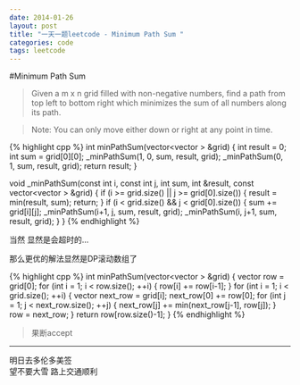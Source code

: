 ```yaml
---
date: 2014-01-26
layout: post
title: "一天一题leetcode - Minimum Path Sum "
categories: code
tags: leetcode
---
```


#Minimum Path Sum 

>Given a m x n grid filled with non-negative numbers, find a path from top left to bottom right which minimizes the sum of all numbers along its path.   
<!--more-->

>Note: You can only move either down or right at any point in time.   

{% highlight cpp %}
int minPathSum(vector<vector<int> > &grid) {
    int result = 0;
    int sum = grid[0][0];
    _minPathSum(1, 0, sum, result, grid);
    _minPathSum(0, 1, sum, result, grid);
    return result;
}

void _minPathSum(const int i, const int j, int sum, int &result,
				 const vector<vector<int> > &grid) {
    if (i >= grid.size() || j >= grid[0].size()) {
        result = min(result, sum);
        return;
    }
    if (i < grid.size() && j < grid[0].size()) {
        sum += grid[i][j];
        _minPathSum(i+1, j, sum, result, grid);
        _minPathSum(i, j+1, sum, result, grid);
    }
}
{% endhighlight %}

当然 显然是会超时的...   

那么更优的解法显然是DP滚动数组了

{% highlight cpp %}
int minPathSum(vector<vector<int> > &grid) {
    vector<int> row = grid[0];
    for (int i = 1; i < row.size(); ++i) {
        row[i] += row[i-1];
    }
    for (int i = 1; i < grid.size(); ++i) {
        vector<int> next_row = grid[i];
        next_row[0] += row[0];
        for (int j = 1; j < next_row.size(); ++j) {
            next_row[j] += min(next_row[j-1], row[j]);
        }
        row = next_row;
    }
    return row[row.size()-1];
}
{% endhighlight %}

>果断accept

-----

明日去多伦多美签   
望不要大雪 路上交通顺利   